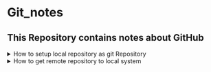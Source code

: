 # Git_notes
## This Repository contains notes about GitHub

<details >
  <summary>How to setup local repository as git Repository</summary>
  
 * `git init`
  
</details>
<details>
  <summary>How to get remote repository to local system</summary>
  
 * `git clone [url]`
  
</details>